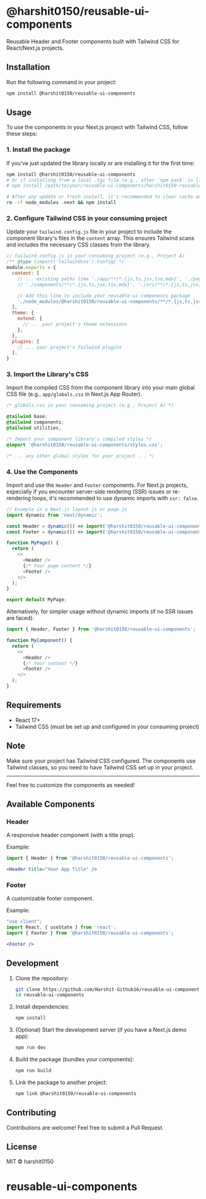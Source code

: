 # @harshit0150/reusable-ui-components

Reusable Header and Footer components built with Tailwind CSS for React/Next.js projects.

## Installation

Run the following command in your project:

```bash
npm install @harshit0150/reusable-ui-components
```

## Usage

To use the components in your Next.js project with Tailwind CSS, follow these steps:

### 1. Install the package

If you've just updated the library locally or are installing it for the first time:

```bash
npm install @harshit0150/reusable-ui-components
# Or if installing from a local .tgz file (e.g., after `npm pack` in library project):
# npm install /path/to/your/reusable-ui-components/harshit0150-reusable-ui-components-0.1.24.tgz

# After any update or fresh install, it's recommended to clear cache and reinstall:
rm -rf node_modules .next && npm install
```

### 2. Configure Tailwind CSS in your consuming project

Update your `tailwind.config.js` file in your project to include the component library's files in the `content` array. This ensures Tailwind scans and includes the necessary CSS classes from the library.

```javascript
// tailwind.config.js in your consuming project (e.g., Project A)
/** @type {import('tailwindcss').Config} */
module.exports = {
  content: [
    // ... existing paths like './app/**/*.{js,ts,jsx,tsx,mdx}', './pages/**/*.{js,ts,jsx,tsx,mdx}',
    // './components/**/*.{js,ts,jsx,tsx,mdx}', './src/**/*.{js,ts,jsx,tsx,mdx}',

    // Add this line to include your reusable-ui-components package
    './node_modules/@harshit0150/reusable-ui-components/**/*.{js,ts,jsx,tsx}',
  ],
  theme: {
    extend: {
      // ... your project's theme extensions
    },
  },
  plugins: [
    // ... your project's Tailwind plugins
  ],
}
```

### 3. Import the Library's CSS

Import the compiled CSS from the component library into your main global CSS file (e.g., `app/globals.css` in Next.js App Router).

```css
/* globals.css in your consuming project (e.g., Project A) */

@tailwind base;
@tailwind components;
@tailwind utilities;

/* Import your component library's compiled styles */
@import '@harshit0150/reusable-ui-components/styles.css';

/* ... any other global styles for your project ... */
```

### 4. Use the Components

Import and use the `Header` and `Footer` components. For Next.js projects, especially if you encounter server-side rendering (SSR) issues or re-rendering loops, it's recommended to use dynamic imports with `ssr: false`.

```javascript
// Example in a Next.js layout.js or page.js
import dynamic from 'next/dynamic';

const Header = dynamic(() => import('@harshit0150/reusable-ui-components').then(mod => mod.Header), { ssr: false });
const Footer = dynamic(() => import('@harshit0150/reusable-ui-components').then(mod => mod.Footer), { ssr: false });

function MyPage() {
  return (
    <>
      <Header />
      {/* Your page content */}
      <Footer />
    </>
  );
}

export default MyPage;
```

Alternatively, for simpler usage without dynamic imports (if no SSR issues are faced):

```javascript
import { Header, Footer } from '@harshit0150/reusable-ui-components';

function MyComponent() {
  return (
    <>
      <Header />
      {/* Your content */}
      <Footer />
    </>
  );
}
```

## Requirements
- React 17+
- Tailwind CSS (must be set up and configured in your consuming project)

## Note
Make sure your project has Tailwind CSS configured. The components use Tailwind classes, so you need to have Tailwind CSS set up in your project.

---

Feel free to customize the components as needed!

## Available Components

### Header

A responsive header component (with a title prop).

Example:

```jsx
import { Header } from '@harshit0150/reusable-ui-components';

<Header title="Your App Title" />
```

### Footer

A customizable footer component.

Example:

```jsx
"use client";
import React, { useState } from 'react';
import { Footer } from '@harshit0150/reusable-ui-components';

<Footer />
```

## Development

1. Clone the repository:
   ```bash
   git clone https://github.com/Harshit-Github16/reusable-ui-components.git
   cd reusable-ui-components
   ```

2. Install dependencies:
   ```bash
   npm install
   ```

3. (Optional) Start the development server (if you have a Next.js demo app):
   ```bash
   npm run dev
   ```

4. Build the package (bundles your components):
   ```bash
   npm run build
   ```

5. Link the package to another project:
   ```bash
   npm link @harshit0150/reusable-ui-components
   ```

## Contributing

Contributions are welcome! Feel free to submit a Pull Request.

## License

MIT © harshit0150
# reusable-ui-components

